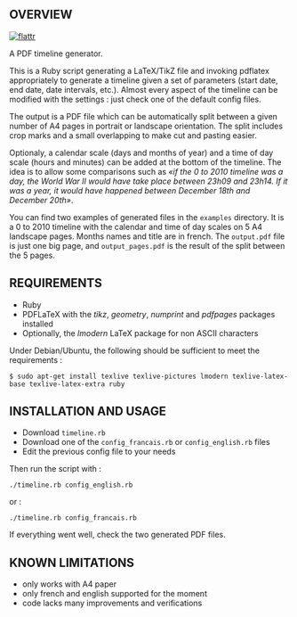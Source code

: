 ## OVERVIEW

[![flattr](http://api.flattr.com/button/button-compact-static-100x17.png)](http://flattr.com/thing/51784/PDF-timeline-generator)

A PDF timeline generator.

This is a Ruby script generating a LaTeX/TikZ file and invoking
pdflatex appropriately to generate a timeline given a set of
parameters (start date, end date, date intervals, etc.). Almost every
aspect of the timeline can be modified with the settings : just check
one of the default config files.

The output is a PDF file which can be automatically split between a
given number of A4 pages in portrait or landscape orientation. The
split includes crop marks and a small overlapping to make cut and
pasting easier.

Optionaly, a calendar scale (days and months of year) and a time of
day scale (hours and minutes) can be added at the bottom of the
timeline. The idea is to allow some comparisons such as *«if the 0 to
2010 timeline was a day, the World War II would have take place
between 23h09 and 23h14. If it was a year, it would have happened
between December 18th and December 20th»*.

You can find two examples of generated files in the `examples`
directory. It is a 0 to 2010 timeline with the calendar and time of
day scales on 5 A4 landscape pages. Months names and title are in
french. The `output.pdf` file is just one big page, and
`output_pages.pdf` is the result of the split between the 5 pages.

## REQUIREMENTS

- Ruby
- PDFLaTeX with the *tikz*, *geometry*, *numprint* and *pdfpages* packages installed
- Optionally, the *lmodern* LaTeX package for non ASCII characters

Under Debian/Ubuntu, the following should be sufficient to meet the requirements :

    $ sudo apt-get install texlive texlive-pictures lmodern texlive-latex-base texlive-latex-extra ruby


## INSTALLATION AND USAGE

- Download `timeline.rb`
- Download one of the `config_francais.rb` or `config_english.rb` files
- Edit the previous config file to your needs

Then run the script with : 

    ./timeline.rb config_english.rb

or :

    ./timeline.rb config_francais.rb

If everything went well, check the two generated PDF files.

## KNOWN LIMITATIONS

- only works with A4 paper
- only french and english supported for the moment
- code lacks many improvements and verifications


